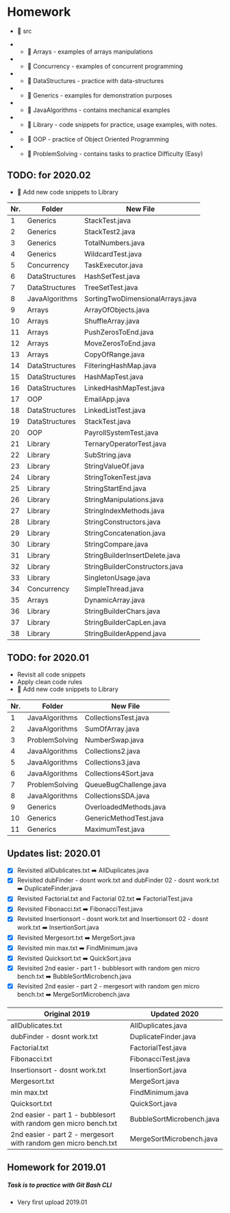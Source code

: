 # Homework

* :file_folder: src

 * - :file_folder: Arrays - examples of arrays manipulations
 * - :file_folder: Concurrency - examples of concurrent programming
 * - :file_folder: DataStructures - practice with data-structures
 * - :file_folder: Generics - examples for demonstration purposes
 * - :file_folder: JavaAlgorithms - contains mechanical examples
 * - :file_folder: Library - code snippets for practice, usage examples, with notes.
 * - :file_folder: OOP - practice of Object Oriented Programming
 * - :file_folder: ProblemSolving - contains tasks to practice Difficulty (Easy)


TODO: for 2020.02
-
- :repeat: Add new code snippets to Library

Nr. | Folder | New File
------- | -------- | --------
1 | Generics | StackTest.java
2 | Generics | StackTest2.java
3 | Generics | TotalNumbers.java
4 | Generics | WildcardTest.java
5 | Concurrency | TaskExecutor.java
6 | DataStructures | HashSetTest.java
7 | DataStructures | TreeSetTest.java
8 | JavaAlgorithms | SortingTwoDimensionalArrays.java
9 | Arrays | ArrayOfObjects.java
10 | Arrays | ShuffleArray.java
11 | Arrays | PushZerosToEnd.java
12 | Arrays | MoveZerosToEnd.java
13 | Arrays | CopyOfRange.java
14 | DataStructures | FilteringHashMap.java
15 | DataStructures | HashMapTest.java
16 | DataStructures | LinkedHashMapTest.java
17 | OOP | EmailApp.java
18 | DataStructures | LinkedListTest.java
19 | DataStructures | StackTest.java
20 | OOP | PayrollSystemTest.java
21 | Library | TernaryOperatorTest.java
22 | Library | SubString.java
23 | Library | StringValueOf.java
24 | Library | StringTokenTest.java
25 | Library | StringStartEnd.java
26 | Library | StringManipulations.java
27 | Library | StringIndexMethods.java
28 | Library | StringConstructors.java
29 | Library | StringConcatenation.java
30 | Library | StringCompare.java
31 | Library | StringBuilderInsertDelete.java
32 | Library | StringBuilderConstructors.java
33 | Library | SingletonUsage.java
34 | Concurrency | SimpleThread.java
35 | Arrays | DynamicArray.java
36 | Library | StringBuilderChars.java
37 | Library | StringBuilderCapLen.java
38 | Library | StringBuilderAppend.java


TODO: for 2020.01
-
- Revisit all code snippets
- Apply clean code rules
- :repeat: Add new code snippets to Library


Nr. | Folder | New File
--- | ------ | --------
1 | JavaAlgorithms | CollectionsTest.java
2 | JavaAlgorithms | SumOfArray.java
3 | ProblemSolving | NumberSwap.java
4 | JavaAlgorithms | Collections2.java
5 | JavaAlgorithms | Collections3.java
6 | JavaAlgorithms | Collections4Sort.java
7 | ProblemSolving | QueueBugChallenge.java
8 | JavaAlgorithms | CollectionsSDA.java
9 | Generics       | OverloadedMethods.java
10| Generics       | GenericMethodTest.java
11| Generics       | MaximumTest.java
  
  

 Updates list: 2020.01
-
- [x] Revisited allDublicates.txt  :arrow_right: AllDuplicates.java
- [x] Revisited dubFinder - dosnt work.txt and dubFinder 02 - dosnt work.txt :arrow_right: DuplicateFinder.java
- [x] Revisited Factorial.txt and Factorial 02.txt :arrow_right: FactorialTest.java
- [x] Revisited Fibonacci.txt :arrow_right: FibonacciTest.java
- [x] Revisited Insertionsort - dosnt work.txt and Insertionsort 02 - dosnt work.txt :arrow_right: InsertionSort.java
- [x] Revisited Mergesort.txt :arrow_right: MergeSort.java
- [x] Revisited min max.txt :arrow_right: FindMinimum.java
- [x] Revisited Quicksort.txt :arrow_right: QuickSort.java
- [x] Revisited 2nd easier - part 1 - bubblesort with random gen micro bench.txt :arrow_right: BubbleSortMicrobench.java
- [x] Revisited 2nd easier - part 2 - mergesort with random gen micro bench.txt :arrow_right: MergeSortMicrobench.java

Original 2019| Updated 2020
------------ | -------------
allDublicates.txt | AllDuplicates.java
dubFinder - dosnt work.txt | DuplicateFinder.java
Factorial.txt | FactorialTest.java
Fibonacci.txt | FibonacciTest.java
Insertionsort - dosnt work.txt | InsertionSort.java
Mergesort.txt | MergeSort.java
min max.txt | FindMinimum.java
Quicksort.txt | QuickSort.java
2nd easier - part 1 - bubblesort with random gen micro bench.txt | BubbleSortMicrobench.java
2nd easier - part 2 - mergesort with random gen micro bench.txt | MergeSortMicrobench.java

## Homework for 2019.01
##### Task is to practice with Git Bash CLI
- Very first upload 2019.01




